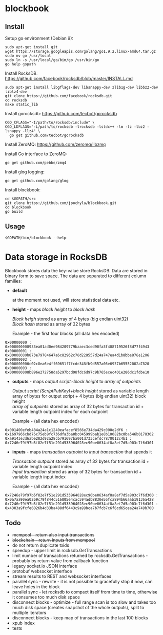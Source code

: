 # blockbook

## Install

Setup go environment (Debian 9):

```
sudo apt-get install git
wget https://storage.googleapis.com/golang/go1.9.2.linux-amd64.tar.gz
sudo mv go /usr/local
sudo ln -s /usr/local/go/bin/go /usr/bin/go
go help gopath
```

Install RocksDB: https://github.com/facebook/rocksdb/blob/master/INSTALL.md

```
sudo apt-get install libgflags-dev libsnappy-dev zlib1g-dev libbz2-dev liblz4-dev
git clone https://github.com/facebook/rocksdb.git
cd rocksdb
make static_lib
```

Install gorocksdb: https://github.com/tecbot/gorocksdb

```
CGO_CFLAGS="-I/path/to/rocksdb/include" \
CGO_LDFLAGS="-L/path/to/rocksdb -lrocksdb -lstdc++ -lm -lz -lbz2 -lsnappy -llz4" \
  go get github.com/tecbot/gorocksdb
```

Install ZeroMQ: https://github.com/zeromq/libzmq

Install Go interface to ZeroMQ:
```
go get github.com/pebbe/zmq4
```

Install glog logging:
```
go get github.com/golang/glog
```

Install blockbook:

```
cd $GOPATH/src
git clone https://github.com/jpochyla/blockbook.git
cd blockbook
go build
```

## Usage

```
$GOPATH/bin/blockbook --help
```

# Data storage in RocksDB

Blockbook stores data the key-value store RocksDB. Data are stored in binary form to save space.
The data are separated to different column families:

- **default**

  at the moment not used, will store statistical data etc.

- **height** - maps *block height* to *block hash*

  *Block heigh* stored as array of 4 bytes (big endian uint32)  
  *Block hash* stored as array of 32 bytes

  Example - the first four blocks (all data hex encoded)
```
0x00000000 : 0x000000000933ea01ad0ee984209779baaec3ced90fa3f408719526f8d77f4943
0x00000001 : 0x00000000b873e79784647a6c82962c70d228557d24a747ea4d1b8bbe878e1206
0x00000002 : 0x000000006c02c8ea6e4ff69651f7fcde348fb9d557a06e6957b65552002a7820
0x00000003 : 0x000000008b896e272758da5297bcd98fdc6d97c9b765ecec401e286dc1fdbe10
```

- **outputs** -  maps *output script+block height* to *array of outpoints*

  *Output script (ScriptPubKey)+block height* stored as variable length array of bytes for output script + 4 bytes (big endian uint32) block height  
  *array of outpoints* stored as array of 32 bytes for transaction id + variable length outpoint index for each outpoint

  Example - (all data hex encoded)
```
0x001400efeb484a24a1c1240eafacef8566e734da429c000e2df6 : 0x1697966cbd76c75eb9fc736dfa3ba0bc045999bab1e8b10082bc0ba546b0178302
0xa9143e3d6abe282d92a28cb791697ba001d733cefdc7870012c4b1 : 0x7246e79f97b5f82e7f51e291d533964028ec90be0634af8a8ef7d5a903c7f6d301
```

- **inputs** - maps *transaction outpoint* to *input transaction* that spends it

  *Transaction outpoint* stored as array of 32 bytes for transaction id + variable length outpoint index  
  *Input transaction* stored as array of 32 bytes for transaction id + variable length input index

  Example - (all data hex encoded)
```
0x7246e79f97b5f82e7f51e291d533964028ec90be0634af8a8ef7d5a903c7f6d300 : 0x0a7aa90ea0269c79f844c516805e4cac594adb8830e56fca894b66aab19136a428
0x7246e79f97b5f82e7f51e291d533964028ec90be0634af8a8ef7d5a903c7f6d301 : 0x4303a9fcfe6026b4d33ba488df6443c9a99bca7b7fcb7c6f6cd65cea24a749b700
```

## Todo

- ~~mempool - return also input transactions~~
- ~~blockchain - return inputs from mempool~~
- do not return duplicate txids
- speedup - upper limit in rocksdb.GetTransactions
- limit number of transactions returned by rocksdb.GetTransactions - probably by return value from callback function
- legacy socket.io JSON interface
- protobuf websocket interface
- stream results to REST and websocket interfaces
- parallel sync - rewrite - it is not possible to gracefully stop it now, can leave holes in the block
- parallel sync - let rocksdb to compact itself from time to time, otherwise it consumes too much disk space
- disconnect blocks - optimize - full range scan is too slow and takes too much disk space (creates snapshot of the whole outputs), split to multiple iterators
- disconnect blocks - keep map of transactions in the last 100 blocks
- xpub index
- tests
